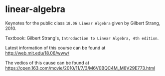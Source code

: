 # linear-algebra

Keynotes for the public class `18.06 Linear Algebra` given by Gilbert Strang, 2010.

Textbook: Gilbert Strang's, `Introduction to Linear Algebra, 4th edition`.

Latest information of this course can be found at http://web.mit.edu/18.06/www/

The vedios of this cause can be found at https://open.163.com/movie/2010/11/7/3/M6V0BQC4M_M6V29E773.html
